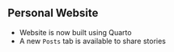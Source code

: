 ## Personal Website

* Website is now built using Quarto
* A new `Posts` tab is available to share stories
